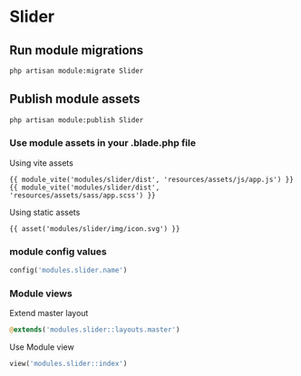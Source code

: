 # Slider



## Run module migrations

```sh
php artisan module:migrate Slider
```



## Publish module assets

```sh
php artisan module:publish Slider
```




### Use module assets in your .blade.php file

Using vite assets
```blade
{{ module_vite('modules/slider/dist', 'resources/assets/js/app.js') }}
{{ module_vite('modules/slider/dist', 'resources/assets/sass/app.scss') }}
```


Using static assets
```blade
{{ asset('modules/slider/img/icon.svg') }}
 ```

### module config values
```php
config('modules.slider.name')
```



### Module views

Extend master layout

```php
@extends('modules.slider::layouts.master')
```

Use Module view

```php
view('modules.slider::index')
```
